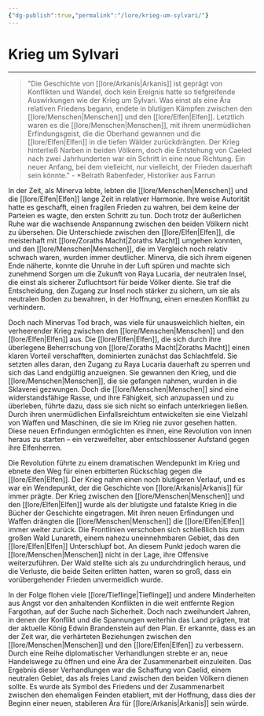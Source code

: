 ```yaml
---
{"dg-publish":true,"permalink":"/lore/krieg-um-sylvari/"}
---
```


# Krieg um Sylvari
___
>"Die Geschichte von [[lore/Arkanis\|Arkanis]] ist geprägt von Konflikten und Wandel, doch kein Ereignis hatte so tiefgreifende Auswirkungen wie der Krieg um Sylvari. Was einst als eine Ära relativen Friedens begann, endete in blutigen Kämpfen zwischen den [[lore/Menschen\|Menschen]] und den [[lore/Elfen\|Elfen]]. Letztlich waren es die [[lore/Menschen\|Menschen]], mit ihrem unermüdlichen Erfindungsgeist, die die Oberhand gewannen und die [[lore/Elfen\|Elfen]] in die tiefen Wälder zurückdrängten. Der Krieg hinterließ Narben in beiden Völkern, doch die Entstehung von Caeled nach zwei Jahrhunderten war ein Schritt in eine neue Richtung. Ein neuer Anfang, bei dem vielleicht, nur vielleicht, der Frieden dauerhaft sein könnte." - *Belrath Rabenfeder, Historiker aus Farrun

In der Zeit, als Minerva lebte, lebten die [[lore/Menschen\|Menschen]] und die [[lore/Elfen\|Elfen]] lange Zeit in relativer Harmonie. Ihre weise Autorität hatte es geschafft, einen fragilen Frieden zu wahren, bei dem keine der Parteien es wagte, den ersten Schritt zu tun. Doch trotz der äußerlichen Ruhe war die wachsende Anspannung zwischen den beiden Völkern nicht zu übersehen. Die Unterschiede zwischen den [[lore/Elfen\|Elfen]], die meisterhaft mit [[lore/Zoraths Macht\|Zoraths Macht]] umgehen konnten, und den [[lore/Menschen\|Menschen]], die im Vergleich noch relativ schwach waren, wurden immer deutlicher. Minerva, die sich ihrem eigenen Ende näherte, konnte die Unruhe in der Luft spüren und machte sich zunehmend Sorgen um die Zukunft von Raya Lucaria, der neutralen Insel, die einst als sicherer Zufluchtsort für beide Völker diente. Sie traf die Entscheidung, den Zugang zur Insel noch stärker zu sichern, um sie als neutralen Boden zu bewahren, in der Hoffnung, einen erneuten Konflikt zu verhindern.

Doch nach Minervas Tod brach, was viele für unausweichlich hielten, ein verheerender Krieg zwischen den [[lore/Menschen\|Menschen]] und den [[lore/Elfen\|Elfen]] aus. Die [[lore/Elfen\|Elfen]], die sich durch ihre überlegene Beherrschung von [[lore/Zoraths Macht\|Zoraths Macht]] einen klaren Vorteil verschafften, dominierten zunächst das Schlachtfeld. Sie setzten alles daran, den Zugang zu Raya Lucaria dauerhaft zu sperren und sich das Land endgültig anzueignen. Sie gewannen den Krieg, und die [[lore/Menschen\|Menschen]], die sie gefangen nahmen, wurden in die Sklaverei gezwungen. Doch die [[lore/Menschen\|Menschen]] sind eine widerstandsfähige Rasse, und ihre Fähigkeit, sich anzupassen und zu überleben, führte dazu, dass sie sich nicht so einfach unterkriegen ließen. Durch ihren unermüdlichen Einfallsreichtum entwickelten sie eine Vielzahl von Waffen und Maschinen, die sie im Krieg nie zuvor gesehen hatten. Diese neuen Erfindungen ermöglichten es ihnen, eine Revolution von innen heraus zu starten – ein verzweifelter, aber entschlossener Aufstand gegen ihre Elfenherren.

Die Revolution führte zu einem dramatischen Wendepunkt im Krieg und ebnete den Weg für einen erbitterten Rückschlag gegen die [[lore/Elfen\|Elfen]]. Der Krieg nahm einen noch blutigeren Verlauf, und es war ein Wendepunkt, der die Geschichte von [[lore/Arkanis\|Arkanis]] für immer prägte. Der Krieg zwischen den [[lore/Menschen\|Menschen]] und den [[lore/Elfen\|Elfen]] wurde als der blutigste und fatalste Krieg in die Bücher der Geschichte eingetragen. Mit ihren neuen Erfindungen und Waffen drängten die [[lore/Menschen\|Menschen]] die [[lore/Elfen\|Elfen]] immer weiter zurück. Die Frontlinien verschoben sich schließlich bis zum großen Wald Lunareth, einem nahezu uneinnehmbaren Gebiet, das den [[lore/Elfen\|Elfen]] Unterschlupf bot. An diesem Punkt jedoch waren die [[lore/Menschen\|Menschen]] nicht in der Lage, ihre Offensive weiterzuführen. Der Wald stellte sich als zu undurchdringlich heraus, und die Verluste, die beide Seiten erlitten hatten, waren so groß, dass ein vorübergehender Frieden unvermeidlich wurde.

In der Folge flohen viele [[lore/Tieflinge\|Tieflinge]] und andere Minderheiten aus Angst vor den anhaltenden Konflikten in die weit entfernte Region Fargothan, auf der Suche nach Sicherheit. Doch nach zweihundert Jahren, in denen der Konflikt und die Spannungen weiterhin das Land prägten, trat der aktuelle König Edwin Brandenstein auf den Plan. Er erkannte, dass es an der Zeit war, die verhärteten Beziehungen zwischen den [[lore/Menschen\|Menschen]] und den [[lore/Elfen\|Elfen]] zu verbessern. Durch eine Reihe diplomatischer Verhandlungen strebte er an, neue Handelswege zu öffnen und eine Ära der Zusammenarbeit einzuleiten. Das Ergebnis dieser Verhandlungen war die Schaffung von Caelid, einem neutralen Gebiet, das als freies Land zwischen den beiden Völkern dienen sollte. Es wurde als Symbol des Friedens und der Zusammenarbeit zwischen den ehemaligen Feinden etabliert, mit der Hoffnung, dass dies der Beginn einer neuen, stabileren Ära für [[lore/Arkanis\|Arkanis]] sein würde.
